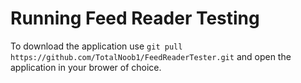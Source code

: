 # Running Feed Reader Testing
To download the application use ```git pull https://github.com/TotalNoob1/FeedReaderTester.git``` and open the application in your brower of choice.
